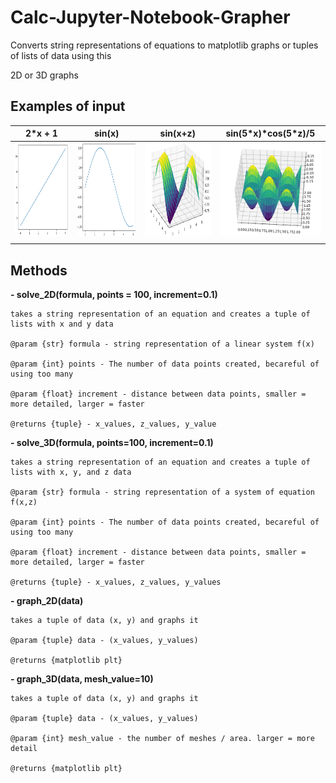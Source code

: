 # Calc-Jupyter-Notebook-Grapher
Converts string representations of equations to matplotlib graphs or tuples of lists of data using this 

2D or 3D graphs

## Examples of input

| 2*x + 1  | sin(x) | sin(x+z) | **sin(5\*x)\*cos(5\*z)/5** |
| ------------- | ------------- | ------------- | ------------- |
| <img src="https://github.com/MarcDAFrame/Calc-Jupyter-Notebook-Grapher/blob/master/git%20imgs/2x%2B1.png" width="200" height="150">  | <img src="https://github.com/MarcDAFrame/Calc-Jupyter-Notebook-Grapher/blob/master/git%20imgs/sin(x).png" width="200" height="150">  | <img src="https://github.com/MarcDAFrame/Calc-Jupyter-Notebook-Grapher/blob/master/git%20imgs/sin(x%2Bz).png" width="200" height="150"> | <img src="https://github.com/MarcDAFrame/Calc-Jupyter-Notebook-Grapher/blob/master/git%20imgs/sin(5*x)*cos(5*z)%205.png" width="200" height="150"> | 
| | | |

## Methods
  **- solve_2D(formula, points = 100, increment=0.1)**
    
    takes a string representation of an equation and creates a tuple of lists with x and y data

    @param {str} formula - string representation of a linear system f(x)

    @param {int} points - The number of data points created, becareful of using too many

    @param {float} increment - distance between data points, smaller = more detailed, larger = faster

    @returns {tuple} - x_values, z_values, y_value
    
  **- solve_3D(formula, points=100, increment=0.1)**
  
    takes a string representation of an equation and creates a tuple of lists with x, y, and z data

    @param {str} formula - string representation of a system of equation f(x,z)

    @param {int} points - The number of data points created, becareful of using too many

    @param {float} increment - distance between data points, smaller = more detailed, larger = faster

    @returns {tuple} - x_values, z_values, y_values
    
  **- graph_2D(data)**

    takes a tuple of data (x, y) and graphs it

    @param {tuple} data - (x_values, y_values) 

    @returns {matplotlib plt}
  
  **- graph_3D(data, mesh_value=10)**
  
    takes a tuple of data (x, y) and graphs it
    
    @param {tuple} data - (x_values, y_values) 
    
    @param {int} mesh_value - the number of meshes / area. larger = more detail

    @returns {matplotlib plt} 
